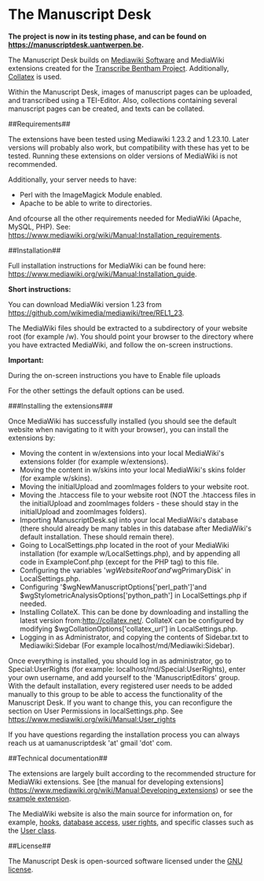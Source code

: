 # The Manuscript Desk

**The project is now in its testing phase, and can be found on https://manuscriptdesk.uantwerpen.be.**

The Manuscript Desk builds on [Mediawiki Software](https://www.mediawiki.org/wiki/MediaWiki) and MediaWiki extensions created for the [Transcribe Bentham Project](http://blogs.ucl.ac.uk/transcribe-bentham/).
Additionally, [Collatex](http://collatex.net/) is used. 

Within the Manuscript Desk, images of manuscript pages can be uploaded, and transcribed using a TEI-Editor. Also, collections containing several manuscript pages can be created, and texts can be collated. 

##Requirements##

The extensions have been tested using Mediawiki 1.23.2 and 1.23.10. Later versions will probably also work, but compatibility with these has yet to be tested. Running these extensions
on older versions of MediaWiki is not recommended. 

Additionally, your server needs to have: 

* Perl with the ImageMagick Module enabled.
* Apache to be able to write to directories.

And ofcourse all the other requirements needed for MediaWiki (Apache, MySQL, PHP). 
See: https://www.mediawiki.org/wiki/Manual:Installation_requirements.

##Installation##

Full installation instructions for MediaWiki can be found here: https://www.mediawiki.org/wiki/Manual:Installation_guide.

**Short instructions:** 

You can download MediaWiki version 1.23 from https://github.com/wikimedia/mediawiki/tree/REL1_23.

The MediaWiki files should be extracted to a subdirectory of your website root (for example /w). You should point your browser to the directory where you have extracted MediaWiki, and follow the on-screen instructions.

**Important:**

During the on-screen instructions you have to Enable file uploads

For the other settings the default options can be used.

###Installing the extensions###

Once MediaWiki has successfully installed (you should see the default website when navigating to it with your browser),
you can install the extensions by: 

- Moving the content in w/extensions into your local MediaWiki's extensions folder (for example w/extensions).
- Moving the content in w/skins into your local MediaWiki's skins folder (for example w/skins).
- Moving the initialUpload and zoomImages folders to your website root.
- Moving the .htaccess file to your website root (NOT the .htaccess files in the initialUpload and zoomImages folders - these should stay in the initialUpload and zoomImages folders).
- Importing ManuscriptDesk.sql into your local MediaWiki's database (there should already be many tables in this database 
  after MediaWiki's default installation. These should remain there).
- Going to LocalSettings.php located in the root of your MediaWiki installation (for example w/LocalSettings.php), and by appending all code in ExampleConf.php (except for the PHP tag) to this file.
- Configuring the variables '$wgWebsiteRoot' and '$wgPrimaryDisk' in LocalSettings.php.
- Configuring '$wgNewManuscriptOptions['perl_path']'and $wgStylometricAnalysisOptions['python_path'] in LocalSettings.php if needed. 
- Installing CollateX. This can be done by downloading and installing the latest version from:http://collatex.net/. CollateX can be configured by modifying $wgCollationOptions['collatex_url'] in LocalSettings.php.
- Logging in as Administrator, and copying the contents of Sidebar.txt to Mediawiki:Sidebar (For example localhost/md/Mediawiki:Sidebar).

Once everything is installed, you should log in as administrator, go to Special:UserRights (for example: localhost/md/Special:UserRights), enter your own username, and add yourself to the 'ManuscriptEditors' group. 
With the default installation, every registered user needs to be added manually to this group to be able to access the functionality of the Manuscript Desk. 
If you want to change this, you can reconfigure the section on User Permissions in localSettings.php. See https://www.mediawiki.org/wiki/Manual:User_rights

If you have questions regarding the installation process you can always reach us at uamanuscriptdesk 'at' gmail 'dot' com.

##Technical documentation##

The extensions are largely built according to the recommended structure for MediaWiki extensions. See [the manual for developing extensions]
(https://www.mediawiki.org/wiki/Manual:Developing_extensions) or see the [example extension](https://github.com/wikimedia/mediawiki-extensions-examples/tree/master/Example).

The MediaWiki website is also the main source for information on, for example, [hooks](https://www.mediawiki.org/wiki/Manual:Hooks), 
[database access](https://www.mediawiki.org/wiki/Manual:Database_access), [user rights](https://www.mediawiki.org/wiki/Manual:User_rights), and
specific classes such as the [User class](https://www.mediawiki.org/wiki/Manual:User.php).

##License##

The Manuscript Desk is open-sourced software licensed under the [GNU license](http://www.gnu.org/licenses/gpl-3.0.en.html). 